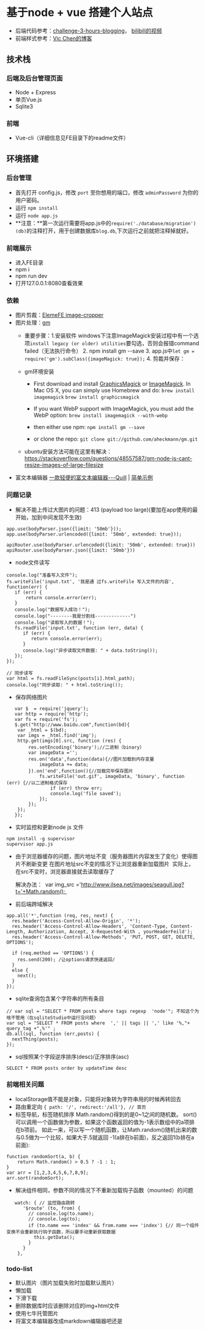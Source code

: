 # 基于node + vue 搭建个人站点

- 后端代码参考：[challenge-3-hours-blogging](https://github.com/junthehacker/challenge-3-hours-blogging)，
[bilibili的视频](https://www.bilibili.com/video/av18704783?from=search&seid=6901712256634222410)
- 前端样式参考：[Vic Chen的博客](http://www.vicchen.me/giveup_wordpress_and_rewrite_my_blog/)

## 技术栈
### 后端及后台管理页面
- Node + Express
- 单页Vue.js
- Sqlite3
### 前端
- Vue-cli（详细信息见FE目录下的readme文件）


## 环境搭建

### 后台管理
* 首先打开 config.js，修改 `port` 至你想用的端口，修改 `adminPassword` 为你的用户密码。
* 运行 `npm install`
* 运行 `node app.js`
* **注意：**第一次运行需要将app.js中的`require('./database/migration')(db)`的注释打开，用于创建数据库`blog.db`,下次运行之前就把注释掉就好。
### 前端展示
- 进入FE目录
- npm i
- npm run dev
- 打开127.0.0.1:8080查看效果

### 依赖
- 图片剪裁：[ElemeFE image-cropper](http://elemefe.github.io/image-cropper/)
- 图片处理：[gm](http://aheckmann.github.io/gm/docs.html)
  - 重要步骤：1.安装软件 windows下注意ImageMagick安装过程中有一个选项`install legacy (or older) utilities`要勾选，否则会报错command failed（无法执行命令）
    2. npm install gm --save
    3. app.js中`let gm = require('gm').subClass({imageMagick: true});`
    4. 剪裁并保存：
  - gm环境安装
    - First download and install [GraphicsMagick](http://www.graphicsmagick.org/) or [ImageMagick](http://www.imagemagick.org/).
    In Mac OS X, you can simply use Homebrew and do:
    `brew install imagemagick`
    `brew install graphicsmagick`

    - If you want WebP support with ImageMagick, you must add the WebP option:
    `brew install imagemagick --with-webp`

    - then either use npm:
    `npm install gm --save`

    - or clone the repo:
    `git clone git://github.com/aheckmann/gm.git`

  - ubuntu安装方法可能在这里有解决：https://stackoverflow.com/questions/48557587/gm-node-js-cant-resize-images-of-large-filesize
- 富文本编辑器 [一款轻便的富文本编辑器---Quill](https://quilljs.com) | [简单示例](https://blog.csdn.net/St_Sp_En/article/details/79103754)

### 问题记录

- 解决不能上传过大图片的问题：413 (payload too large)(要加在app使用的最开始，加到中间发现不生效)
```
app.use(bodyParser.json({limit: '50mb'}));
app.use(bodyParser.urlencoded({limit: '50mb', extended: true}));
```
```
apiRouter.use(bodyParser.urlencoded({limit: '50mb', extended: true}))
apiRouter.use(bodyParser.json({limit: '50mb'}))
```

- node文件读写
```
console.log("准备写入文件");
fs.writeFile('input.txt', '我是通 过fs.writeFile 写入文件的内容',  function(err) {
   if (err) {
       return console.error(err);
   }
   console.log("数据写入成功！");
   console.log("--------我是分割线-------------")
   console.log("读取写入的数据！");
   fs.readFile('input.txt', function (err, data) {
      if (err) {
         return console.error(err);
      }
      console.log("异步读取文件数据: " + data.toString());
   });
});
```
```
// 同步读写
var html = fs.readFileSync(posts[i].html_path);
console.log("同步读取: " + html.toString());
```

- 保存网络图片
```
   var $  = require('jquery');
   var http = require('http');
   var fs = require('fs');
   $.get("http://www.baidu.com",function(bd){
   	var _html = $(bd);
   	var imgs = _html.find('img');
   	http.get(imgs[0].src, function (res) {
   		res.setEncoding('binary');//二进制（binary）
   		var imageData ='';
   		res.on('data',function(data){//图片加载到内存变量
   			imageData += data;
   		}).on('end',function(){//加载完毕保存图片
   			fs.writeFile('out.gif', imageData, 'binary', function (err) {//以二进制格式保存
   				if (err) throw err;
   				console.log('file saved');
   			});
   		});
   	});
   });
```
- 实时监控和更新node js 文件
```
npm install -g supervisor
supervisor app.js
```

- 由于浏览器缓存的问题，图片地址不变（服务器图片内容发生了变化）使得图片不刷新变更
	在图片地址src不变的情况下让浏览器重新加载图片 
	实际上，在src不变时，浏览器直接就去读取缓存了 

	解决办法： 
	var img_src ='http://www.ilsea.net/images/seagull.jpg?t='+Math.random(); 

- 前后端跨域解决
```
app.all('*',function (req, res, next) {
  res.header('Access-Control-Allow-Origin', '*');
  res.header('Access-Control-Allow-Headers', 'Content-Type, Content-Length, Authorization, Accept, X-Requested-With , yourHeaderFeild');
  res.header('Access-Control-Allow-Methods', 'PUT, POST, GET, DELETE, OPTIONS');

  if (req.method == 'OPTIONS') {
    res.send(200); /让options请求快速返回/
  }
  else {
    next();
  }
});
```
- sqlite查询包含某个字符串的所有条目
```
// var sql = "SELECT * FROM posts where tags regexp  'node'"; 不知这个为啥不管用（在sqliteStudio中运行没问题）
var sql = "SELECT * FROM posts where  ',' || tags || ',' like '%,"+ query_tag +",%'" ;
db.all(sql, function (err,posts) {
  nextThing(posts);
});
```
- sql按照某个字段逆序排序(desc)/正序排序(asc)
```
SELECT * FROM posts order by updateTime desc
```

### 前端相关问题
- localStorage值不能是对象，只能将对象转为字符串用的时候再转回去
- 路由重定向
`{ path: '/', redirect:'/all'}, // 首页`
- 标签导航，标签随机排序
Math.random()得到的是0~1之间的随机数。
sort()可以调用一个函数做为参数，如果这个函数返回的值为-1表示数组中的a项排在b项前。
如此一来，可以写一个随机函数，让Math.random()随机出来的数与0.5做为一个比较，如果大于.5就返回 -1(a排在b前面)，反之返回1(b排在a前面):
```
function randomSort(a, b) {
    return Math.random() > 0.5 ? -1 : 1;
}
var arr = [1,2,3,4,5,6,7,8,9];
arr.sort(randomSort);
```
- 解决组件相同，参数不同的情况下不重新加载钩子函数（mounted）的问题
```
   watch: { // 监控路由跳转
      '$route' (to, from) {
        // console.log(to.name);
        // console.log(to);
        if (to.name === 'index' && from.name === 'index') {// 同一个组件变换不会重新执行钩子函数，所以要手动重新获取数据
          this.getData();
        }
      }
    },
```

### todo-list
- 默认图片（图片加载失败时加载默认图片）
- 懒加载
- 下滑下载
- 删除数据库时应该删除对应的img+html文件
- 使用七牛托管图片
- 将富文本编辑器改成markdown编辑器吧还是
